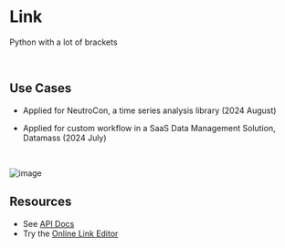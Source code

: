 # Link

Python with a lot of brackets

<br>

## Use Cases

* Applied for NeutroCon, a time series analysis library (2024 August)

* Applied for custom workflow in a SaaS Data Management Solution, Datamass (2024 July)

<br>

![image](https://github.com/user-attachments/assets/e96fce19-ca48-4af0-b618-c1d3e0af3529)

## Resources

* See [API Docs](https://link-api.notion.site/Link-API-Docs-532b815762d54814a6da676e325d5d39)
* Try the [Online Link Editor](https://online-link-editor.vercel.app/)
